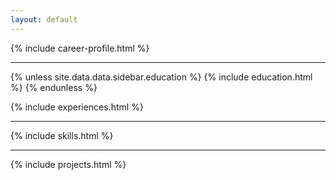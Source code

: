 ```yaml
---
layout: default
---
```



{% include career-profile.html %}
<hr>
{% unless site.data.data.sidebar.education %}
  {% include education.html %}
{% endunless %}

{% include experiences.html %}

<hr>
{% include skills.html %}
<hr>
{% include projects.html %}
